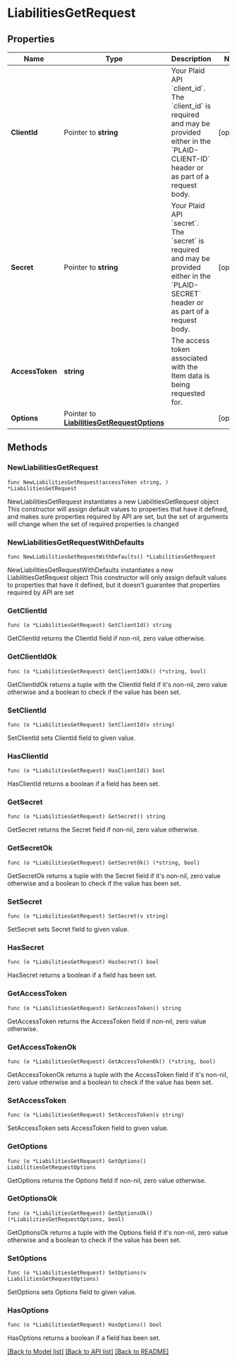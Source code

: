 # LiabilitiesGetRequest

## Properties

Name | Type | Description | Notes
------------ | ------------- | ------------- | -------------
**ClientId** | Pointer to **string** | Your Plaid API &#x60;client_id&#x60;. The &#x60;client_id&#x60; is required and may be provided either in the &#x60;PLAID-CLIENT-ID&#x60; header or as part of a request body. | [optional] 
**Secret** | Pointer to **string** | Your Plaid API &#x60;secret&#x60;. The &#x60;secret&#x60; is required and may be provided either in the &#x60;PLAID-SECRET&#x60; header or as part of a request body. | [optional] 
**AccessToken** | **string** | The access token associated with the Item data is being requested for. | 
**Options** | Pointer to [**LiabilitiesGetRequestOptions**](LiabilitiesGetRequestOptions.md) |  | [optional] 

## Methods

### NewLiabilitiesGetRequest

`func NewLiabilitiesGetRequest(accessToken string, ) *LiabilitiesGetRequest`

NewLiabilitiesGetRequest instantiates a new LiabilitiesGetRequest object
This constructor will assign default values to properties that have it defined,
and makes sure properties required by API are set, but the set of arguments
will change when the set of required properties is changed

### NewLiabilitiesGetRequestWithDefaults

`func NewLiabilitiesGetRequestWithDefaults() *LiabilitiesGetRequest`

NewLiabilitiesGetRequestWithDefaults instantiates a new LiabilitiesGetRequest object
This constructor will only assign default values to properties that have it defined,
but it doesn't guarantee that properties required by API are set

### GetClientId

`func (o *LiabilitiesGetRequest) GetClientId() string`

GetClientId returns the ClientId field if non-nil, zero value otherwise.

### GetClientIdOk

`func (o *LiabilitiesGetRequest) GetClientIdOk() (*string, bool)`

GetClientIdOk returns a tuple with the ClientId field if it's non-nil, zero value otherwise
and a boolean to check if the value has been set.

### SetClientId

`func (o *LiabilitiesGetRequest) SetClientId(v string)`

SetClientId sets ClientId field to given value.

### HasClientId

`func (o *LiabilitiesGetRequest) HasClientId() bool`

HasClientId returns a boolean if a field has been set.

### GetSecret

`func (o *LiabilitiesGetRequest) GetSecret() string`

GetSecret returns the Secret field if non-nil, zero value otherwise.

### GetSecretOk

`func (o *LiabilitiesGetRequest) GetSecretOk() (*string, bool)`

GetSecretOk returns a tuple with the Secret field if it's non-nil, zero value otherwise
and a boolean to check if the value has been set.

### SetSecret

`func (o *LiabilitiesGetRequest) SetSecret(v string)`

SetSecret sets Secret field to given value.

### HasSecret

`func (o *LiabilitiesGetRequest) HasSecret() bool`

HasSecret returns a boolean if a field has been set.

### GetAccessToken

`func (o *LiabilitiesGetRequest) GetAccessToken() string`

GetAccessToken returns the AccessToken field if non-nil, zero value otherwise.

### GetAccessTokenOk

`func (o *LiabilitiesGetRequest) GetAccessTokenOk() (*string, bool)`

GetAccessTokenOk returns a tuple with the AccessToken field if it's non-nil, zero value otherwise
and a boolean to check if the value has been set.

### SetAccessToken

`func (o *LiabilitiesGetRequest) SetAccessToken(v string)`

SetAccessToken sets AccessToken field to given value.


### GetOptions

`func (o *LiabilitiesGetRequest) GetOptions() LiabilitiesGetRequestOptions`

GetOptions returns the Options field if non-nil, zero value otherwise.

### GetOptionsOk

`func (o *LiabilitiesGetRequest) GetOptionsOk() (*LiabilitiesGetRequestOptions, bool)`

GetOptionsOk returns a tuple with the Options field if it's non-nil, zero value otherwise
and a boolean to check if the value has been set.

### SetOptions

`func (o *LiabilitiesGetRequest) SetOptions(v LiabilitiesGetRequestOptions)`

SetOptions sets Options field to given value.

### HasOptions

`func (o *LiabilitiesGetRequest) HasOptions() bool`

HasOptions returns a boolean if a field has been set.


[[Back to Model list]](../README.md#documentation-for-models) [[Back to API list]](../README.md#documentation-for-api-endpoints) [[Back to README]](../README.md)


